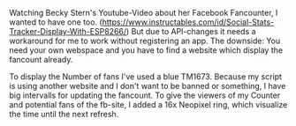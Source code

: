 Watching Becky Stern's Youtube-Video about her Facebook Fancounter, I wanted to have one too. (https://www.instructables.com/id/Social-Stats-Tracker-Display-With-ESP8266/)
But due to API-changes it needs a workaround for me to work without registering an app. 
The downside: You need your own webspace and you have to find a website which display the fancount already.

To display the Number of fans I've used a blue TM1673. 
Because my script is using another website and I don't want to be banned or something, I have big intervalls for updating the fancount.
To give the viewers of my Counter and potential fans of the fb-site, I added a 16x Neopixel ring, which visualize the time until the next refresh.
